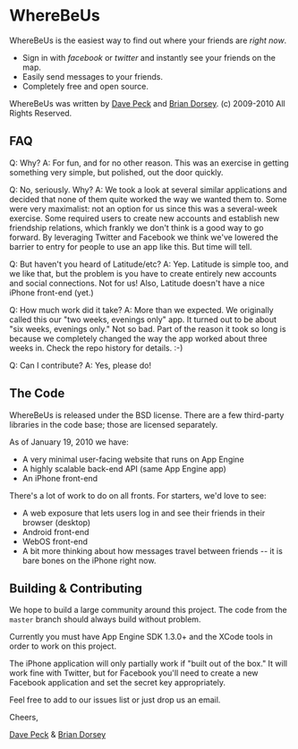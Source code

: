 WhereBeUs
=========

WhereBeUs is the easiest way to find out where your friends are *right now*.

* Sign in with _facebook_ or _twitter_ and instantly see your friends on the map.
* Easily send messages to your friends.
* Completely free and open source.

WhereBeUs was written by [Dave Peck](http://davepeck.org/) and [Brian Dorsey](http://briandorsey.info/). (c) 2009-2010 All Rights Reserved.

FAQ
---

Q: Why?
A: For fun, and for no other reason. This was an exercise in getting something very simple, but polished, out the door quickly.

Q: No, seriously. Why?
A: We took a look at several similar applications and decided that none of them quite worked the way we wanted them to. Some were very maximalist: not an option for us since this was a several-week exercise. Some required users to create new accounts and establish new friendship relations, which frankly we don't think is a good way to go forward. By leveraging Twitter and Facebook we think we've lowered the barrier to entry for people to use an app like this. But time will tell.

Q: But haven't you heard of Latitude/etc?
A: Yep. Latitude is simple too, and we like that, but the problem is you have to create entirely new accounts and social connections. Not for us! Also, Latitude doesn't have a nice iPhone front-end (yet.)

Q: How much work did it take?
A: More than we expected. We originally called this our "two weeks, evenings only" app. It turned out to be about "six weeks, evenings only." Not so bad. Part of the reason it took so long is because we completely changed the way the app worked about three weeks in. Check the repo history for details. :-)

Q: Can I contribute?
A: Yes, please do!

The Code
--------

WhereBeUs is released under the BSD license. There are a few third-party libraries in the code base; those are licensed separately.

As of January 19, 2010 we have:

* A very minimal user-facing website that runs on App Engine
* A highly scalable back-end API (same App Engine app)
* An iPhone front-end
    
There's a lot of work to do on all fronts. For starters, we'd love to see:

* A web exposure that lets users log in and see their friends in their browser (desktop)
* Android front-end
* WebOS front-end
* A bit more thinking about how messages travel between friends -- it is bare bones on the iPhone right now.
    
Building & Contributing
-----------------------

We hope to build a large community around this project. The code from the `master` branch should always build without problem.

Currently you must have App Engine SDK 1.3.0+ and the XCode tools in order to work on this project.

The iPhone application will only partially work if "built out of the box." It will work fine with Twitter, but for Facebook you'll need to create a new Facebook application and set the secret key appropriately.

Feel free to add to our issues list or just drop us an email.

Cheers,

[Dave Peck](http://davepeck.org/) & [Brian Dorsey](http://briandorsey.info/)
